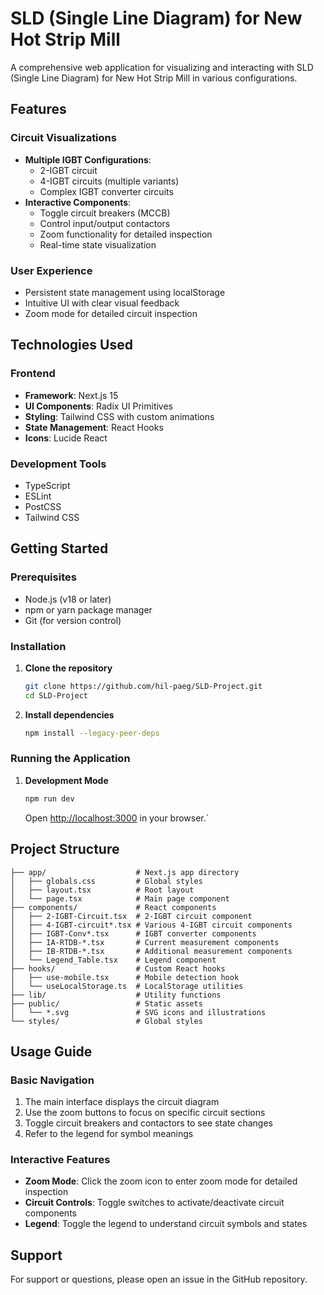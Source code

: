 # SLD (Single Line Diagram) for New Hot Strip Mill

A comprehensive web application for visualizing and interacting with SLD (Single Line Diagram) for New Hot Strip Mill in various configurations.

## Features

### Circuit Visualizations
- **Multiple IGBT Configurations**:
  - 2-IGBT circuit
  - 4-IGBT circuits (multiple variants)
  - Complex IGBT converter circuits
- **Interactive Components**:
  - Toggle circuit breakers (MCCB)
  - Control input/output contactors
  - Zoom functionality for detailed inspection
  - Real-time state visualization

### User Experience
- Persistent state management using localStorage
- Intuitive UI with clear visual feedback
- Zoom mode for detailed circuit inspection

## Technologies Used

### Frontend
- **Framework**: Next.js 15
- **UI Components**: Radix UI Primitives
- **Styling**: Tailwind CSS with custom animations
- **State Management**: React Hooks
- **Icons**: Lucide React

### Development Tools
- TypeScript
- ESLint
- PostCSS
- Tailwind CSS

## Getting Started

### Prerequisites

- Node.js (v18 or later)
- npm or yarn package manager
- Git (for version control)

### Installation

1. **Clone the repository**
   ```bash
   git clone https://github.com/hil-paeg/SLD-Project.git
   cd SLD-Project
   ```

2. **Install dependencies**
   ```bash
   npm install --legacy-peer-deps
   ```

### Running the Application

1. **Development Mode**
   ```bash
   npm run dev
   ```
   Open [http://localhost:3000](http://localhost:3000) in your browser.`

## Project Structure

```
├── app/                    # Next.js app directory
│   ├── globals.css         # Global styles
│   ├── layout.tsx          # Root layout
│   └── page.tsx            # Main page component
├── components/             # React components
│   ├── 2-IGBT-Circuit.tsx  # 2-IGBT circuit component
│   ├── 4-IGBT-circuit*.tsx # Various 4-IGBT circuit components
│   ├── IGBT-Conv*.tsx      # IGBT converter components
│   ├── IA-RTDB-*.tsx       # Current measurement components
│   ├── IB-RTDB-*.tsx       # Additional measurement components
│   └── Legend_Table.tsx    # Legend component
├── hooks/                  # Custom React hooks
│   ├── use-mobile.tsx      # Mobile detection hook
│   └── useLocalStorage.ts  # LocalStorage utilities
├── lib/                    # Utility functions
├── public/                 # Static assets
│   └── *.svg               # SVG icons and illustrations
└── styles/                 # Global styles
```

## Usage Guide

### Basic Navigation
1. The main interface displays the circuit diagram
2. Use the zoom buttons to focus on specific circuit sections
3. Toggle circuit breakers and contactors to see state changes
4. Refer to the legend for symbol meanings

### Interactive Features
- **Zoom Mode**: Click the zoom icon to enter zoom mode for detailed inspection
- **Circuit Controls**: Toggle switches to activate/deactivate circuit components
- **Legend**: Toggle the legend to understand circuit symbols and states

## Support

For support or questions, please open an issue in the GitHub repository.
